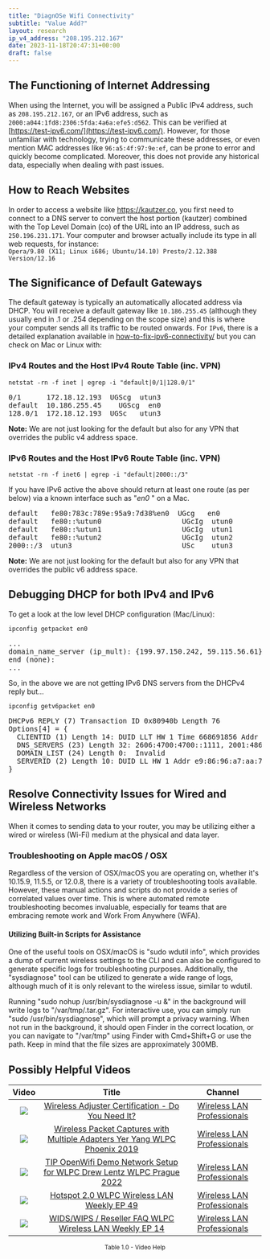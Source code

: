 ```yaml
---
title: "DiagnOSe Wifi Connectivity"
subtitle: "Value Add?"
layout: research
ip_v4_address: "208.195.212.167"
date: 2023-11-18T20:47:31+00:00
draft: false
---
```


## The Functioning of Internet Addressing

When using the Internet, you will be assigned a Public IPv4 address, such as ```208.195.212.167```, or an IPv6 address, such as ```2000:a044:1fd8:2306:5fda:4a6a:efe5:d562```. This can be verified at [https://test-ipv6.com/](https://test-ipv6.com/). However, for those unfamiliar with technology, trying to communicate these addresses, or even mention MAC addresses like ```96:a5:4f:97:9e:ef```, can be prone to error and quickly become complicated. Moreover, this does not provide any historical data, especially when dealing with past issues.
## How to Reach Websites

In order to access a website like https://kautzer.co, you first need to connect to a DNS server to convert the host portion (kautzer) combined with the Top Level Domain (co) of the URL into an IP address, such as ```250.196.231.171```. Your computer and browser actually include its type in all web requests, for instance: <br>```Opera/9.80 (X11; Linux i686; Ubuntu/14.10) Presto/2.12.388 Version/12.16```
## The Significance of Default Gateways

The default gateway is typically an automatically allocated address via DHCP. You will receive a default gateway like ```10.186.255.45``` (although they usually end in .1 or .254 depending on the scope size) and this is where your computer sends all its traffic to be routed onwards. For ```IPv6```, there is a detailed explanation available in [how-to-fix-ipv6-connectivity/](/blog/how-to-fix-ipv6-connectivity/) but you can check on Mac or Linux with:
<br>
### IPv4 Routes and the Host IPv4 Route Table (inc. VPN)
```netstat -rn -f inet | egrep -i "default|0/1|128.0/1"```

<pre>
0/1      172.18.12.193  UGScg  utun3
default  10.186.255.45    UGScg  en0
128.0/1  172.18.12.193  UGSc   utun3</pre>

**Note:** We are not just looking for the default but also for any VPN that overrides the public v4 address space.

### IPv6 Routes and the Host IPv6 Route Table (inc. VPN)
```netstat -rn -f inet6 | egrep -i "default|2000::/3"```

If you have IPv6 active the above should return at least one route (as per below) via a known interface such as "_en0_ " on a Mac. 

<pre>
default   fe80:783c:789e:95a9:7d38%en0  UGcg   en0
default   fe80::%utun0                   UGcIg  utun0
default   fe80::%utun1                   UGcIg  utun1
default   fe80::%utun2                   UGcIg  utun2
2000::/3  utun3                          USc    utun3</pre>

**Note:** We are not just looking for the default but also for any VPN that overrides the public v6 address space.
<br>

## Debugging DHCP for both IPv4 and IPv6

To get a look at the low level DHCP configuration (Mac/Linux): 

```ipconfig getpacket en0```

<pre>
...
domain_name_server (ip_mult): {199.97.150.242, 59.115.56.61}
end (none):
...</pre>

So, in the above we are not getting IPv6 DNS servers from the DHCPv4 reply but...

```ipconfig getv6packet en0```

<pre>
DHCPv6 REPLY (7) Transaction ID 0x80940b Length 76
Options[4] = {
  CLIENTID (1) Length 14: DUID LLT HW 1 Time 668691856 Addr 96:a5:4f:97:9e:ef
  DNS_SERVERS (23) Length 32: 2606:4700:4700::1111, 2001:4860:4860::8844
  DOMAIN_LIST (24) Length 0:  Invalid
  SERVERID (2) Length 10: DUID LL HW 1 Addr e9:86:96:a7:aa:7b
}</pre>




## Resolve Connectivity Issues for Wired and Wireless Networks
When it comes to sending data to your router, you may be utilizing either a wired or wireless (Wi-Fi) medium at the physical and data layer.
### Troubleshooting on Apple macOS / OSX
Regardless of the version of OSX/macOS you are operating on, whether it's 10.15.9, 11.5.5, or 12.0.8, there is a variety of troubleshooting tools available. However, these manual actions and scripts do not provide a series of correlated values over time. This is where automated remote troubleshooting becomes invaluable, especially for teams that are embracing remote work and Work From Anywhere (WFA).
#### Utilizing Built-in Scripts for Assistance
One of the useful tools on OSX/macOS is "sudo wdutil info", which provides a dump of current wireless settings to the CLI and can also be configured to generate specific logs for troubleshooting purposes. Additionally, the "sysdiagnose" tool can be utilized to generate a wide range of logs, although much of it is only relevant to the wireless issue, similar to wdutil.

Running "sudo nohup /usr/bin/sysdiagnose -u &" in the background will write logs to "/var/tmp/<blah>.tar.gz". For interactive use, you can simply run "sudo /usr/bin/sysdiagnose", which will prompt a privacy warning. When not run in the background, it should open Finder in the correct location, or you can navigate to "/var/tmp" using Finder with Cmd+Shift+G or use the path. Keep in mind that the file sizes are approximately 300MB.
## Possibly Helpful Videos

<link href="/plugins/lity/css/lity.min.css" rel="stylesheet">
<script src="/plugins/lity/js/lity.min.js"></script>
<div class="table1-start"></div>

|Video | Title | Channel |
| :---: | :---: | :---: |
|<a href="https://www.youtube.com/watch?v=PVa0C60HgyM" data-lity><img src="https://i.ytimg.com/vi/PVa0C60HgyM/default.jpg" class="img-fluid"></a>|<a href="https://www.youtube.com/watch?v=PVa0C60HgyM" data-lity>Wireless Adjuster Certification - Do You Need It?</a>|<a target="_blank" href="https://www.youtube.com/channel/UCIzBSS46vcqhwmBZ7ZpY-yg" >Wireless LAN Professionals</a>|
|<a href="https://www.youtube.com/watch?v=9RzmyNRK9e4" data-lity><img src="https://i.ytimg.com/vi/9RzmyNRK9e4/default.jpg" class="img-fluid"></a>|<a href="https://www.youtube.com/watch?v=9RzmyNRK9e4" data-lity>Wireless Packet Captures with Multiple Adapters   Yer Yang   WLPC Phoenix 2019</a>|<a target="_blank" href="https://www.youtube.com/channel/UCIzBSS46vcqhwmBZ7ZpY-yg" >Wireless LAN Professionals</a>|
|<a href="https://www.youtube.com/watch?v=IDWliQnBNYM" data-lity><img src="https://i.ytimg.com/vi/IDWliQnBNYM/default.jpg" class="img-fluid"></a>|<a href="https://www.youtube.com/watch?v=IDWliQnBNYM" data-lity>TIP OpenWifi Demo Network Setup for WLPC   Drew Lentz   WLPC Prague 2022</a>|<a target="_blank" href="https://www.youtube.com/channel/UCIzBSS46vcqhwmBZ7ZpY-yg" >Wireless LAN Professionals</a>|
|<a href="https://www.youtube.com/watch?v=rjE-BEVlS-0" data-lity><img src="https://i.ytimg.com/vi/rjE-BEVlS-0/default.jpg" class="img-fluid"></a>|<a href="https://www.youtube.com/watch?v=rjE-BEVlS-0" data-lity>Hotspot 2.0   WLPC Wireless LAN Weekly EP 49</a>|<a target="_blank" href="https://www.youtube.com/channel/UCIzBSS46vcqhwmBZ7ZpY-yg" >Wireless LAN Professionals</a>|
|<a href="https://www.youtube.com/watch?v=Xf7gieMiqGU" data-lity><img src="https://i.ytimg.com/vi/Xf7gieMiqGU/default.jpg" class="img-fluid"></a>|<a href="https://www.youtube.com/watch?v=Xf7gieMiqGU" data-lity>WIDS/WIPS / Reseller FAQ   WLPC Wireless LAN Weekly EP 14</a>|<a target="_blank" href="https://www.youtube.com/channel/UCIzBSS46vcqhwmBZ7ZpY-yg" >Wireless LAN Professionals</a>|

<center><small>Table 1.0 - Video Help</small></center>
 <br>
<div class="table1-end"></div>
<script type="text/javascript">
(function() {
    $('div.table1-start').nextUntil('div.table1-end', 'table').addClass('table thead-dark table-striped table-responsive rounded').attr('id', 't1');
    $('#t1').find('thead').addClass('thead-dark');
})();
</script>
